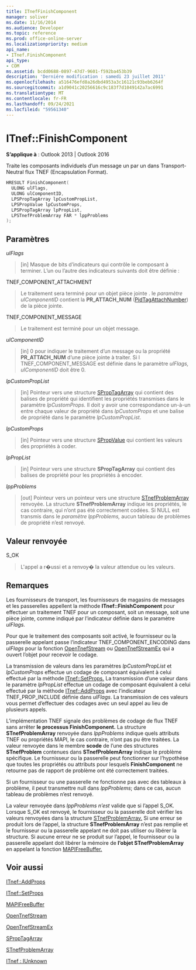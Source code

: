 ```yaml
---
title: ITnefFinishComponent
manager: soliver
ms.date: 11/16/2014
ms.audience: Developer
ms.topic: reference
ms.prod: office-online-server
ms.localizationpriority: medium
api_name:
- ITnef.FinishComponent
api_type:
- COM
ms.assetid: bcdd0688-0897-47d7-9601-f592ba453b39
description: 'Derniére modification : samedi 23 juillet 2011'
ms.openlocfilehash: a516476efd8a26dbd4953a3c16121c93beb6264f
ms.sourcegitcommit: a1d9041c20256616c9c183f7d1049142a7ac6991
ms.translationtype: MT
ms.contentlocale: fr-FR
ms.lasthandoff: 09/24/2021
ms.locfileid: "59561340"
---
```

# <a name="itneffinishcomponent"></a>ITnef::FinishComponent

  
  
**S’applique à** : Outlook 2013 | Outlook 2016 
  
Traite les composants individuels d’un message un par un dans Transport-Neutral flux TNEF (Encapsulation Format).
  
```cpp
HRESULT FinishComponent(
  ULONG ulFlags,
  ULONG ulComponentID,
  LPSPropTagArray lpCustomPropList,
  LPSPropValue lpCustomProps,
  LPSPropTagArray lpPropList,
  LPSTnefProblemArray FAR * lppProblems
);
```

## <a name="parameters"></a>Paramètres

 _ulFlags_
  
> [in] Masque de bits d’indicateurs qui contrôle le composant à terminer. L’un ou l’autre des indicateurs suivants doit être définie :
    
TNEF_COMPONENT_ATTACHMENT 
  
> Le traitement sera terminé pour un objet pièce jointe . le  _paramètre ulComponentID_ contient la **PR_ATTACH_NUM** ([PidTagAttachNumber](pidtagattachnumber-canonical-property.md)) de la pièce jointe. 
    
TNEF_COMPONENT_MESSAGE 
  
> Le traitement est terminé pour un objet message. 
    
 _ulComponentID_
  
> [in] 0 pour indiquer le traitement d’un message ou la propriété **PR_ATTACH_NUM** d’une pièce jointe à traiter. Si l TNEF_COMPONENT_MESSAGE est définie dans le paramètre  _ulFlags,_  _ulComponentID_ doit être 0. 
    
 _lpCustomPropList_
  
> [in] Pointeur vers une structure [SPropTagArray](sproptagarray.md) qui contient des balises de propriété qui identifient les propriétés transmises dans le paramètre _lpCustomProps._ Il doit y avoir une correspondance un-à-un entre chaque valeur de propriété dans _lpCustomProps_ et une balise de propriété dans le paramètre _lpCustomPropList._ 
    
 _lpCustomProps_
  
> [in] Pointeur vers une structure [SPropValue](spropvalue.md) qui contient les valeurs des propriétés à coder. 
    
 _lpPropList_
  
> [in] Pointeur vers une structure **SPropTagArray** qui contient des balises de propriété pour les propriétés à encoder. 
    
 _lppProblems_
  
> [out] Pointeur vers un pointeur vers une structure [STnefProblemArray](stnefproblemarray.md) renvoyée. La structure **STnefProblemArray** indique les propriétés, le cas contraire, qui n’ont pas été correctement codées. Si NULL est transmis dans le  _paramètre lppProblems,_ aucun tableau de problèmes de propriété n’est renvoyé. 
    
## <a name="return-value"></a>Valeur renvoyée

S_OK 
  
> L'appel a r�ussi et a renvoy� la valeur attendue ou les valeurs.
    
## <a name="remarks"></a>Remarques

Les fournisseurs de transport, les fournisseurs de magasins de messages et les passerelles appellent la méthode **ITnef::FinishComponent** pour effectuer un traitement TNEF pour un composant, soit un message, soit une pièce jointe, comme indiqué par l’indicateur définie dans le paramètre _ulFlags._ 
  
Pour que le traitement des composants soit activé, le fournisseur ou la passerelle appelant passe l’indicateur TNEF_COMPONENT_ENCODING dans  _ulFlags_ pour la fonction [OpenTnefStream](opentnefstream.md) ou [OpenTnefStreamEx](opentnefstreamex.md) qui a ouvert l’objet pour recevoir le codage. 
  
La transmission de valeurs dans les paramètres _lpCustomPropList_ et _lpCustomProps_ effectue un codage de composant équivalent à celui effectué par la méthode [ITnef::SetProps.](itnef-setprops.md) La transmission d’une valeur dans le paramètre  _lpPropList_ effectue un codage de composant équivalent à celui effectué par la méthode [ITnef::AddProps](itnef-addprops.md) avec l’indicateur TNEF_PROP_INCLUDE définie dans  _ulFlags_. La transmission de ces valeurs vous permet d’effectuer des codages avec un seul appel au lieu de plusieurs appels.
  
L’implémentation TNEF signale des problèmes de codage de flux TNEF sans arrêter **le processus FinishComponent.** La structure **STnefProblemArray** renvoyée dans  _lppProblems_ indique quels attributs TNEF ou propriétés MAPI, le cas contraire, n’ont pas pu être traitées. La valeur renvoyée dans le membre **scode** de l’une des structures **STnefProblem** contenues dans **STnefProblemArray** indique le problème spécifique. Le fournisseur ou la passerelle peut fonctionner sur l’hypothèse que toutes les propriétés ou attributs pour lesquels **FinishComponent** ne retourne pas de rapport de problème ont été correctement traitées. 
  
Si un fournisseur ou une passerelle ne fonctionne pas avec des tableaux à problème, il peut transmettre null dans  _lppProblems_; dans ce cas, aucun tableau de problèmes n’est renvoyé.
  
La valeur renvoyée dans  _lppProblems n’est_ valide que si l’appel S_OK. Lorsque S_OK est renvoyé, le fournisseur ou la passerelle doit vérifier les valeurs renvoyées dans la structure [STnefProblemArray.](stnefproblemarray.md) Si une erreur se produit lors de l’appel, la structure **STnefProblemArray** n’est pas remplie et le fournisseur ou la passerelle appelant ne doit pas utiliser ou libérer la structure. Si aucune erreur ne se produit sur l’appel, le fournisseur ou la passerelle appelant doit libérer la mémoire de **l’objet STnefProblemArray** en appelant la fonction [MAPIFreeBuffer.](mapifreebuffer.md) 
  
## <a name="see-also"></a>Voir aussi



[ITnef::AddProps](itnef-addprops.md)
  
[ITnef::SetProps](itnef-setprops.md)
  
[MAPIFreeBuffer](mapifreebuffer.md)
  
[OpenTnefStream](opentnefstream.md)
  
[OpenTnefStreamEx](opentnefstreamex.md)
  
[SPropTagArray](sproptagarray.md)
  
[STnefProblemArray](stnefproblemarray.md)
  
[ITnef : IUnknown](itnefiunknown.md)

